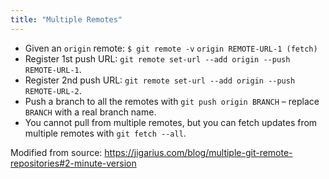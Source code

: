 ```yaml
---
title: "Multiple Remotes"
---
```

- Given an `origin` remote:
  `$ git remote -v`
  `origin REMOTE-URL-1 (fetch)`
- Register 1st push URL: `git remote set-url --add origin --push REMOTE-URL-1`.
- Register 2nd push URL: `git remote set-url --add origin --push REMOTE-URL-2`.
- Push a branch to all the remotes with `git push origin BRANCH` – replace `BRANCH`
  with a real branch name.
- You cannot pull from multiple remotes, but you can fetch updates from multiple
  remotes with `git fetch --all`.

Modified from source: <https://jigarius.com/blog/multiple-git-remote-repositories#2-minute-version>
